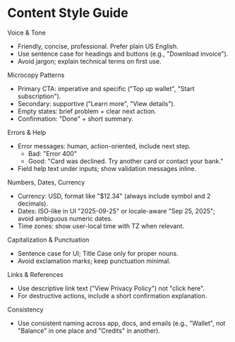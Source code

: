 # Content Style Guide

Voice & Tone
- Friendly, concise, professional. Prefer plain US English.
- Use sentence case for headings and buttons (e.g., "Download invoice").
- Avoid jargon; explain technical terms on first use.

Microcopy Patterns
- Primary CTA: imperative and specific ("Top up wallet", "Start subscription").
- Secondary: supportive ("Learn more", "View details").
- Empty states: brief problem + clear next action.
- Confirmation: "Done" + short summary.

Errors & Help
- Error messages: human, action-oriented, include next step.
  - Bad: "Error 400"
  - Good: "Card was declined. Try another card or contact your bank."
- Field help text under inputs; show validation messages inline.

Numbers, Dates, Currency
- Currency: USD, format like "$12.34" (always include symbol and 2 decimals).
- Dates: ISO-like in UI "2025-09-25" or locale-aware "Sep 25, 2025"; avoid ambiguous numeric dates.
- Time zones: show user-local time with TZ when relevant.

Capitalization & Punctuation
- Sentence case for UI; Title Case only for proper nouns.
- Avoid exclamation marks; keep punctuation minimal.

Links & References
- Use descriptive link text ("View Privacy Policy") not "click here".
- For destructive actions, include a short confirmation explanation.

Consistency
- Use consistent naming across app, docs, and emails (e.g., "Wallet", not "Balance" in one place and "Credits" in another).
